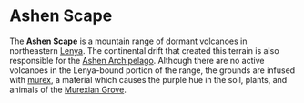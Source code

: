 # Ashen Scape

The **Ashen Scape** is a mountain range of dormant volcanoes in northeastern [Lenya](lenya.md). The continental drift that created this terrain is also responsible for the [Ashen Archipelago](../ashen-archipelago.md). Although there are no active volcanoes in the Lenya-bound portion of the range, the grounds are infused with [murex](../../../treasures/murex/murex.md), a material which causes the purple hue in the soil, plants, and animals of the [Murexian Grove](murexian-grove.md).
